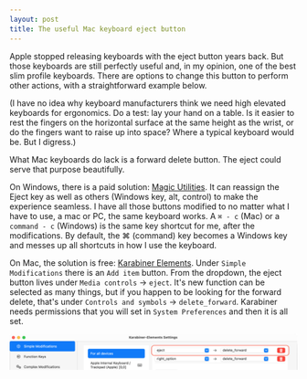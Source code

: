 ```yaml
---
layout: post
title: The useful Mac keyboard eject button
---
```


Apple stopped releasing keyboards with the eject button years back. But those keyboards are still perfectly useful and, in my opinion, one of the best slim profile keyboards. There are options to change this button to perform other actions, with a straightforward example below.

(I have no idea why keyboard manufacturers think we need high elevated keyboards for ergonomics. Do a test: lay your hand on a table. Is it easier to rest the fingers on the horizontal surface at the same height as the wrist, or do the fingers want to raise up into space? Where a typical keyboard would be. But I digress.)

What Mac keyboards do lack is a forward delete button. The eject could serve that purpose beautifully.

On Windows, there is a paid solution: [Magic Utilities](https://magicutilities.net). It can reassign the Eject key as well as others (Windows key, alt, control) to make the experience seamless. I have all those buttons modified to no matter what I have to use, a mac or PC, the same keyboard works. A `⌘ - c` (Mac) or a `command - c` (Windows) is the same key shortcut for me, after the modifications. By default, the ⌘ (command) key becomes a Windows key and messes up all shortcuts in how I use the keyboard.

On Mac, the solution is free: [Karabiner Elements](https://karabiner-elements.pqrs.org). Under `Simple Modifications` there is an `Add item` button. From the dropdown, the eject button lives under `Media controls` → `eject`. It's new function can be selected as many things, but if you happen to be looking for the forward delete, that's under `Controls and symbols` → `delete_forward`. Karabiner needs permissions that you will set in `System Preferences` and then it is all set.

![Karabiner screenshot 1](/assets/images/karabiner1.png)

